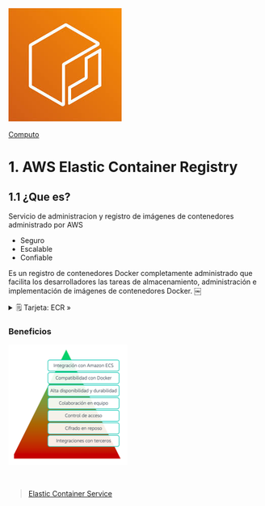 ![Amazon Elastic Container Registry](../../00_assets/Computo/ecr-logo.jpeg)

[Computo](../../01-Computo/)

# 1. AWS Elastic Container Registry

## 1.1 ¿Que es?

Servicio de administracion y registro de imágenes de contenedores administrado por AWS

- Seguro
- Escalable
- Confiable

Es un registro de contenedores Docker completamente administrado que facilita los desarrolladores las tareas de almacenamiento, administración e implementación de imágenes de contenedores Docker.
￼


<details>
<summary>🗒 Tarjeta: ECR »</summary>

| Info clave  |
| ---- |
| Sin esto no existen contenedores |

</details>

### Beneficios 

![Beneficios ECR](../../00_assets/Computo/Beneficios-ecr.png)

<br/>

> [Elastic Container Service](./ECS.md)

<br/>